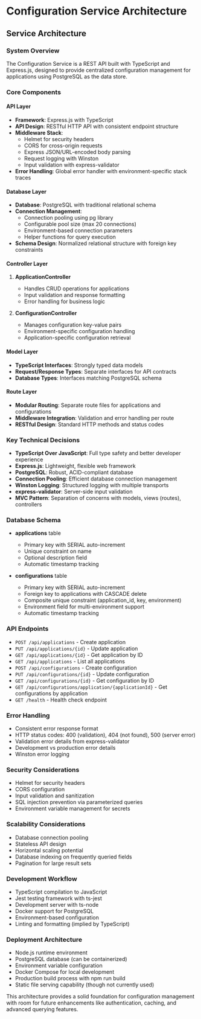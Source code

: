 # Configuration Service Architecture

## Service Architecture

### System Overview
The Configuration Service is a REST API built with TypeScript and Express.js, designed to provide centralized configuration management for applications using PostgreSQL as the data store.

### Core Components

#### API Layer
- **Framework**: Express.js with TypeScript
- **API Design**: RESTful HTTP API with consistent endpoint structure
- **Middleware Stack**:
  - Helmet for security headers
  - CORS for cross-origin requests
  - Express JSON/URL-encoded body parsing
  - Request logging with Winston
  - Input validation with express-validator
- **Error Handling**: Global error handler with environment-specific stack traces

#### Database Layer
- **Database**: PostgreSQL with traditional relational schema
- **Connection Management**:
  - Connection pooling using pg library
  - Configurable pool size (max 20 connections)
  - Environment-based connection parameters
  - Helper functions for query execution
- **Schema Design**: Normalized relational structure with foreign key constraints

#### Controller Layer
1. **ApplicationController**
   - Handles CRUD operations for applications
   - Input validation and response formatting
   - Error handling for business logic

2. **ConfigurationController**
   - Manages configuration key-value pairs
   - Environment-specific configuration handling
   - Application-specific configuration retrieval

#### Model Layer
- **TypeScript Interfaces**: Strongly typed data models
- **Request/Response Types**: Separate interfaces for API contracts
- **Database Types**: Interfaces matching PostgreSQL schema

#### Route Layer
- **Modular Routing**: Separate route files for applications and configurations
- **Middleware Integration**: Validation and error handling per route
- **RESTful Design**: Standard HTTP methods and status codes

### Key Technical Decisions
- **TypeScript Over JavaScript**: Full type safety and better developer experience
- **Express.js**: Lightweight, flexible web framework
- **PostgreSQL**: Robust, ACID-compliant database
- **Connection Pooling**: Efficient database connection management
- **Winston Logging**: Structured logging with multiple transports
- **express-validator**: Server-side input validation
- **MVC Pattern**: Separation of concerns with models, views (routes), controllers

### Database Schema
- **applications** table
  - Primary key with SERIAL auto-increment
  - Unique constraint on name
  - Optional description field
  - Automatic timestamp tracking

- **configurations** table
  - Primary key with SERIAL auto-increment
  - Foreign key to applications with CASCADE delete
  - Composite unique constraint (application_id, key, environment)
  - Environment field for multi-environment support
  - Automatic timestamp tracking

### API Endpoints
- `POST /api/applications` - Create application
- `PUT /api/applications/{id}` - Update application
- `GET /api/applications/{id}` - Get application by ID
- `GET /api/applications` - List all applications
- `POST /api/configurations` - Create configuration
- `PUT /api/configurations/{id}` - Update configuration
- `GET /api/configurations/{id}` - Get configuration by ID
- `GET /api/configurations/application/{applicationId}` - Get configurations by application
- `GET /health` - Health check endpoint

### Error Handling
- Consistent error response format
- HTTP status codes: 400 (validation), 404 (not found), 500 (server error)
- Validation error details from express-validator
- Development vs production error details
- Winston error logging

### Security Considerations
- Helmet for security headers
- CORS configuration
- Input validation and sanitization
- SQL injection prevention via parameterized queries
- Environment variable management for secrets

### Scalability Considerations
- Database connection pooling
- Stateless API design
- Horizontal scaling potential
- Database indexing on frequently queried fields
- Pagination for large result sets

### Development Workflow
- TypeScript compilation to JavaScript
- Jest testing framework with ts-jest
- Development server with ts-node
- Docker support for PostgreSQL
- Environment-based configuration
- Linting and formatting (implied by TypeScript)

### Deployment Architecture
- Node.js runtime environment
- PostgreSQL database (can be containerized)
- Environment variable configuration
- Docker Compose for local development
- Production build process with npm run build
- Static file serving capability (though not currently used)

This architecture provides a solid foundation for configuration management with room for future enhancements like authentication, caching, and advanced querying features.
